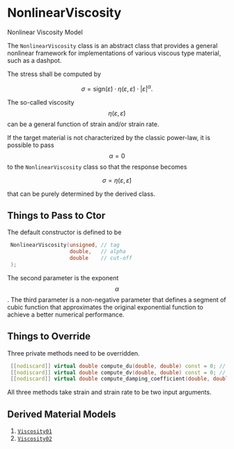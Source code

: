 # NonlinearViscosity

Nonlinear Viscosity Model

The `NonlinearViscosity` class is an abstract class that provides a general nonlinear framework for implementations of
various viscous type material, such as a dashpot.

The stress shall be computed by

$$
\sigma=\text{sign}\left(\dot\varepsilon\right)\cdot\eta\left(\varepsilon,\dot\varepsilon\right)
\cdot|\dot\varepsilon|^\alpha.
$$

The so-called viscosity $$\eta\left(\varepsilon,\dot\varepsilon\right)$$ can be a general function of strain and/or
strain rate.

If the target material is not characterized by the classic power-law, it is possible to pass $$\alpha=0$$ to
the `NonlinearViscosity` class so that the response becomes

$$
\sigma=\eta\left(\varepsilon,\dot\varepsilon\right)
$$

that can be purely determined by the derived class.

## Things to Pass to Ctor

The default constructor is defined to be

```cpp
 NonlinearViscosity(unsigned, // tag
                    double,   // alpha
                    double    // cut-off
 );
```

The second parameter is the exponent $$\alpha$$. The third parameter is a non-negative parameter that defines a segment
of cubic function that approximates the original exponential function to achieve a better numerical performance.

## Things to Override

Three private methods need to be overridden.

```cpp
 [[nodiscard]] virtual double compute_du(double, double) const = 0; // compute derivative w.r.t. strain
 [[nodiscard]] virtual double compute_dv(double, double) const = 0; // compute derivative w.r.t. strain rate
 [[nodiscard]] virtual double compute_damping_coefficient(double, double) const = 0; // compute \eta
```

All three methods take strain and strain rate to be two input arguments.

## Derived Material Models

1. [`Viscosity01`](Viscosity01.md)
2. [`Viscosity02`](Viscosity02.md)

